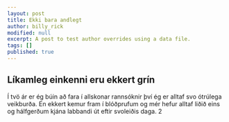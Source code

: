 ```yaml
---
layout: post
title: Ekki bara andlegt
author: billy_rick
modified: null
excerpt: A post to test author overrides using a data file.
tags: []
published: true
---
```

## Líkamleg einkenni eru ekkert grín

Í tvö ár er ég búin að fara í allskonar rannsóknir því ég er alltaf svo ótrúlega veikburða. En ekkert kemur fram í blóðprufum og mér hefur alltaf liðið eins og hálfgerðum kjána labbandi út eftir svoleiðis daga. 2
